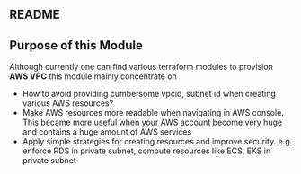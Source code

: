 ## README #

## Purpose of this Module
Although currently one can find various terraform modules to provision **AWS VPC**  this module mainly concentrate on
- How to avoid providing cumbersome vpcid, subnet id when creating various AWS resources?
- Make AWS resources more readable when navigating in AWS console. This became  more useful when your AWS account become very huge and contains a huge amount of AWS services
- Apply simple strategies for creating resources and improve security. e.g. enforce RDS in private subnet, compute resources like ECS, EKS in private subnet


